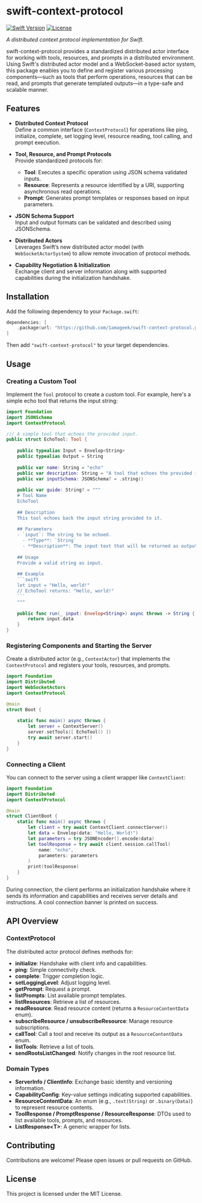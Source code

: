 # swift-context-protocol

[![Swift Version](https://img.shields.io/badge/Swift-6.0%2B-blue.svg)](https://swift.org)
[![License](https://img.shields.io/badge/license-MIT-blue.svg)](LICENSE)

_A distributed context protocol implementation for Swift._

swift-context-protocol provides a standardized distributed actor interface for working with tools, resources, and prompts in a distributed environment. Using Swift's distributed actor model and a WebSocket-based actor system, this package enables you to define and register various processing components—such as tools that perform operations, resources that can be read, and prompts that generate templated outputs—in a type-safe and scalable manner.

## Features

- **Distributed Context Protocol**  
  Define a common interface (`ContextProtocol`) for operations like ping, initialize, complete, set logging level, resource reading, tool calling, and prompt execution.
  
- **Tool, Resource, and Prompt Protocols**  
  Provide standardized protocols for:
  - **Tool**: Executes a specific operation using JSON schema validated inputs.
  - **Resource**: Represents a resource identified by a URI, supporting asynchronous read operations.
  - **Prompt**: Generates prompt templates or responses based on input parameters.

- **JSON Schema Support**  
  Input and output formats can be validated and described using JSONSchema.

- **Distributed Actors**  
  Leverages Swift’s new distributed actor model (with `WebSocketActorSystem`) to allow remote invocation of protocol methods.

- **Capability Negotiation & Initialization**  
  Exchange client and server information along with supported capabilities during the initialization handshake.

## Installation

Add the following dependency to your `Package.swift`:

```swift
dependencies: [
    .package(url: "https://github.com/1amageek/swift-context-protocol.git", from: "1.0.0")
]
```

Then add `"swift-context-protocol"` to your target dependencies.

## Usage

### Creating a Custom Tool

Implement the `Tool` protocol to create a custom tool. For example, here's a simple echo tool that returns the input string:

```swift
import Foundation
import JSONSchema
import ContextProtocol

/// A simple tool that echoes the provided input.
public struct EchoTool: Tool {
    
    public typealias Input = Envelop<String>
    public typealias Output = String
    
    public var name: String = "echo"
    public var description: String = "A tool that echoes the provided input."
    public var inputSchema: JSONSchema? = .string()
    
    public var guide: String? = """
    # Tool Name
    EchoTool
    
    ## Description
    This tool echoes back the input string provided to it.
    
    ## Parameters
    - `input`: The string to be echoed.
      - **Type**: `String`
      - **Description**: The input text that will be returned as output.
    
    ## Usage
    Provide a valid string as input.
    
    ## Example
    ```swift
    let input = "Hello, world!"
    // EchoTool returns: "Hello, world!"
    ```
    """
    
    public func run(_ input: Envelop<String>) async throws -> String {
        return input.data
    }
}
```

### Registering Components and Starting the Server

Create a distributed actor (e.g., `ContextActor`) that implements the `ContextProtocol` and registers your tools, resources, and prompts.

```swift
import Foundation
import Distributed
import WebSocketActors
import ContextProtocol

@main
struct Boot {
    
    static func main() async throws {
        let server = ContextServer()
        server.setTools([ EchoTool() ])
        try await server.start()
    }
}
```

### Connecting a Client

You can connect to the server using a client wrapper like `ContextClient`:

```swift
import Foundation
import Distributed
import ContextProtocol

@main
struct ClientBoot {
    static func main() async throws {
        let client = try await ContextClient.connectServer()
        let data = Envelop(data: "Hello, World!")
        let parameters = try JSONEncoder().encode(data)
        let toolResponse = try await client.session.callTool(
            name: "echo",
            parameters: parameters
        )
        print(toolResponse)
    }
}
```

During connection, the client performs an initialization handshake where it sends its information and capabilities and receives server details and instructions. A cool connection banner is printed on success.

## API Overview

### ContextProtocol

The distributed actor protocol defines methods for:

- **initialize**: Handshake with client info and capabilities.
- **ping**: Simple connectivity check.
- **complete**: Trigger completion logic.
- **setLoggingLevel**: Adjust logging level.
- **getPrompt**: Request a prompt.
- **listPrompts**: List available prompt templates.
- **listResources**: Retrieve a list of resources.
- **readResource**: Read resource content (returns a `ResourceContentData` enum).
- **subscribeResource / unsubscribeResource**: Manage resource subscriptions.
- **callTool**: Call a tool and receive its output as a `ResourceContentData` enum.
- **listTools**: Retrieve a list of tools.
- **sendRootsListChanged**: Notify changes in the root resource list.

### Domain Types

- **ServerInfo / ClientInfo**: Exchange basic identity and versioning information.
- **CapabilityConfig**: Key-value settings indicating supported capabilities.
- **ResourceContentData**: An enum (e.g., `.text(String)` or `.binary(Data)`) to represent resource contents.
- **ToolResponse / PromptResponse / ResourceResponse**: DTOs used to list available tools, prompts, and resources.
- **ListResponse\<T\>**: A generic wrapper for lists.

## Contributing

Contributions are welcome! Please open issues or pull requests on GitHub.

## License

This project is licensed under the MIT License.

